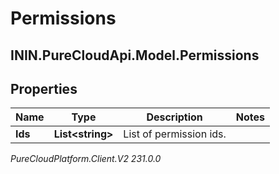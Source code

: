# Permissions

## ININ.PureCloudApi.Model.Permissions

## Properties

|Name | Type | Description | Notes|
|------------ | ------------- | ------------- | -------------|
| **Ids** | **List&lt;string&gt;** | List of permission ids. | |



_PureCloudPlatform.Client.V2 231.0.0_
